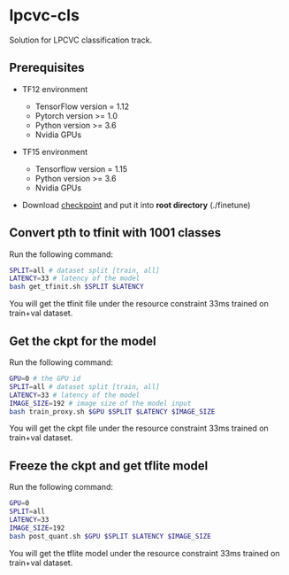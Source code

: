 # lpcvc-cls
Solution for LPCVC classification track.

## Prerequisites

* TF12 environment
    - TensorFlow version = 1.12
    - Pytorch version >= 1.0
    - Python version >= 3.6
    - Nvidia GPUs
    
* TF15 environment
    - Tensorflow version = 1.15
    - Python version >= 3.6
    - Nvidia GPUs
    
 * Download [checkpoint](https://drive.google.com/open?id=1X9jmAM4mvBZ8BZZ6LKEI_S93qxkiTIHS) and put it into **root directory** (./finetune)
  

## Convert pth to tfinit with 1001 classes
Run the following command: 
``````bash
SPLIT=all # dataset split [train, all]
LATENCY=33 # latency of the model
bash get_tfinit.sh $SPLIT $LATENCY
``````
You will get the tfinit file under the resource constraint 33ms trained on train+val dataset.
## Get the ckpt for the model
Run the following command: 
``````bash
GPU=0 # the GPU id
SPLIT=all # dataset split [train, all]
LATENCY=33 # latency of the model
IMAGE_SIZE=192 # image size of the model input
bash train_proxy.sh $GPU $SPLIT $LATENCY $IMAGE_SIZE
``````
You will get the ckpt file under the resource constraint 33ms trained on train+val dataset.
## Freeze the ckpt and get tflite model
Run the following command: 
``````bash
GPU=0
SPLIT=all
LATENCY=33
IMAGE_SIZE=192
bash post_quant.sh $GPU $SPLIT $LATENCY $IMAGE_SIZE
``````
You will get the tflite model under the resource constraint 33ms trained on train+val dataset.